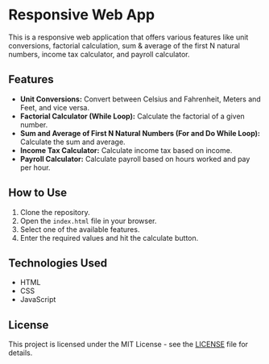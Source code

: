 # Responsive Web App

This is a responsive web application that offers various features like unit conversions, factorial calculation, sum & average of the first N natural numbers, income tax calculator, and payroll calculator.

## Features
- **Unit Conversions:** Convert between Celsius and Fahrenheit, Meters and Feet, and vice versa.
- **Factorial Calculator (While Loop):** Calculate the factorial of a given number.
- **Sum and Average of First N Natural Numbers (For and Do While Loop):** Calculate the sum and average.
- **Income Tax Calculator:** Calculate income tax based on income.
- **Payroll Calculator:** Calculate payroll based on hours worked and pay per hour.

## How to Use
1. Clone the repository.
2. Open the `index.html` file in your browser.
3. Select one of the available features.
4. Enter the required values and hit the calculate button.

## Technologies Used
- HTML
- CSS
- JavaScript

## License
This project is licensed under the MIT License - see the [LICENSE](LICENSE) file for details.
